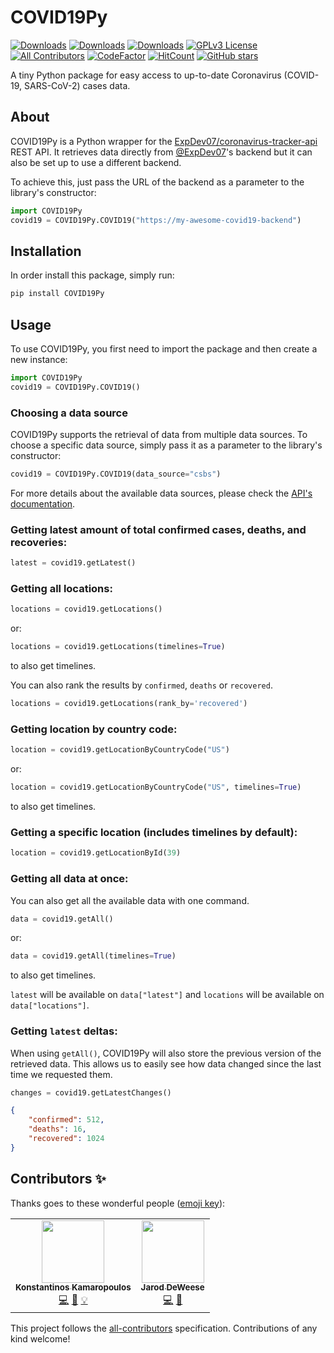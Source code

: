 # COVID19Py
<!-- ALL-CONTRIBUTORS-BADGE:START - Do not remove or modify this section -->
[![Downloads](https://pepy.tech/badge/covid19py)](https://pepy.tech/project/covid19py)
[![Downloads](https://pepy.tech/badge/covid19py/month)](https://pepy.tech/project/covid19py/month)
[![Downloads](https://pepy.tech/badge/covid19py/week)](https://pepy.tech/project/covid19py/week)
[![GPLv3 License](https://img.shields.io/badge/License-GPL%20v3-yellow.svg)](https://opensource.org/licenses/)
[![All Contributors](https://img.shields.io/badge/all_contributors-2-orange.svg?style=flat-square)](#contributors-)
[![CodeFactor](https://www.codefactor.io/repository/github/kamaropoulos/covid19py/badge)](https://www.codefactor.io/repository/github/kamaropoulos/covid19py)
[![HitCount](http://hits.dwyl.com/Kamaropoulos/COVID19Py.svg)](http://hits.dwyl.com/Kamaropoulos/COVID19Py)
[![GitHub stars](https://img.shields.io/github/stars/Kamaropoulos/COVID19Py.svg?style=social&label=Star)](https://github.com/Kamaropoulos/COVID19Py)
<!-- ALL-CONTRIBUTORS-BADGE:END -->
A tiny Python package for easy access to up-to-date Coronavirus (COVID-19, SARS-CoV-2) cases data.
<!-- Python API Wrapper for tracking Coronavirus (COVID-19, SARS-CoV-2) via https://github.com/ExpDev07/coronavirus-tracker-api -->

## About

COVID19Py is a Python wrapper for the [ExpDev07/coronavirus-tracker-api](https://github.com/ExpDev07/coronavirus-tracker-api) REST API.
It retrieves data directly from [@ExpDev07](https://github.com/ExpDev07)'s backend but it can also be set up to use a different backend.

To achieve this, just pass the URL of the backend as a parameter to the library's constructor:
```python
import COVID19Py
covid19 = COVID19Py.COVID19("https://my-awesome-covid19-backend")
```
## Installation

In order install this package, simply run:

```bash
pip install COVID19Py
```

## Usage

To use COVID19Py, you first need to import the package and then create a new instance:

```python
import COVID19Py
covid19 = COVID19Py.COVID19()
```

### Choosing a data source

COVID19Py supports the retrieval of data from multiple data sources.
To choose a specific data source, simply pass it as a parameter to the library's constructor:
```python
covid19 = COVID19Py.COVID19(data_source="csbs")
```
For more details about the available data sources, please check the [API's documentation](https://github.com/ExpDev07/coronavirus-tracker-api/blob/master/README.md#picking-data-source).

### Getting latest amount of total confirmed cases, deaths, and recoveries:

```python
latest = covid19.getLatest()
```

### Getting all locations:

```python
locations = covid19.getLocations()
```

or:

```python
locations = covid19.getLocations(timelines=True)
```
to also get timelines.

You can also rank the results by `confirmed`, `deaths` or `recovered`.

```python
locations = covid19.getLocations(rank_by='recovered')
```

### Getting location by country code:

```python
location = covid19.getLocationByCountryCode("US")
```
or:
```python
location = covid19.getLocationByCountryCode("US", timelines=True)
```
to also get timelines.

### Getting a specific location (includes timelines by default):

```python
location = covid19.getLocationById(39)
```

### Getting all data at once:

You can also get all the available data with one command.

```python
data = covid19.getAll()
```
or:
```python
data = covid19.getAll(timelines=True)
```
to also get timelines.

`latest` will be available on `data["latest"]` and `locations` will be available on `data["locations"]`.

### Getting `latest` deltas:

When using `getAll()`, COVID19Py will also store the previous version of the retrieved data. This allows us to easily see how data changed since the last time we requested them.

```python
changes = covid19.getLatestChanges()
```
```json
{
    "confirmed": 512,
    "deaths": 16,
    "recovered": 1024
}
```

## Contributors ✨

Thanks goes to these wonderful people ([emoji key](https://allcontributors.org/docs/en/emoji-key)):

<!-- ALL-CONTRIBUTORS-LIST:START - Do not remove or modify this section -->
<!-- prettier-ignore-start -->
<!-- markdownlint-disable -->
<table>
  <tr>
    <td align="center"><a href="https://kamaropoulos.com"><img src="https://avatars0.githubusercontent.com/u/10237776?v=4" width="100px;" alt=""/><br /><sub><b>Konstantinos Kamaropoulos</b></sub></a><br /><a href="https://github.com/Kamaropoulos/COVID19Py/commits?author=Kamaropoulos" title="Code">💻</a> <a href="https://github.com/Kamaropoulos/COVID19Py/commits?author=Kamaropoulos" title="Documentation">📖</a> <a href="#example-Kamaropoulos" title="Examples">💡</a></td>
    <td align="center"><a href="http://www.jaroddeweese.com"><img src="https://avatars1.githubusercontent.com/u/32393906?v=4" width="100px;" alt=""/><br /><sub><b>Jarod DeWeese</b></sub></a><br /><a href="https://github.com/Kamaropoulos/COVID19Py/commits?author=jdeweese1" title="Code">💻</a> <a href="https://github.com/Kamaropoulos/COVID19Py/commits?author=jdeweese1" title="Documentation">📖</a></td>
  </tr>
</table>

<!-- markdownlint-enable -->
<!-- prettier-ignore-end -->
<!-- ALL-CONTRIBUTORS-LIST:END -->

This project follows the [all-contributors](https://github.com/all-contributors/all-contributors) specification. Contributions of any kind welcome!
